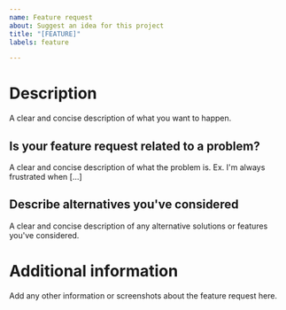 ```yaml
---
name: Feature request
about: Suggest an idea for this project
title: "[FEATURE]"
labels: feature

---
```


# Description
A clear and concise description of what you want to happen.

## Is your feature request related to a problem? 
A clear and concise description of what the problem is. Ex. I'm always frustrated when [...]

## Describe alternatives you've considered
A clear and concise description of any alternative solutions or features you've considered.

# Additional information
Add any other information or screenshots about the feature request here.
